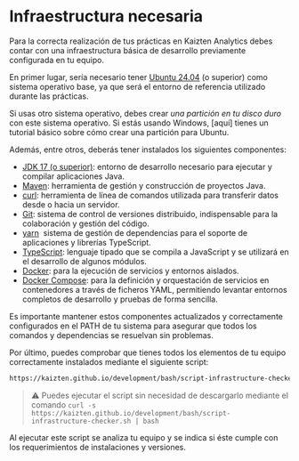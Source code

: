# Infraestructura necesaria

Para la correcta realización de tus prácticas en Kaizten Analytics debes contar con una infraestructura básica de desarrollo previamente configurada en tu equipo.

En primer lugar, sería necesario tener [Ubuntu 24.04](https://ubuntu.com/download/desktop) (o superior) como sistema operativo base, ya que será el entorno de referencia utilizado durante las prácticas. 

Si usas otro sistema operativo, debes crear *una partición en tu disco duro* con este sistema operativo. Si estás usando Windows, [aquí] tienes un tutorial básico sobre cómo crear una partición para Ubuntu.

Además, entre otros, deberás tener instalados los siguientes componentes:

* [JDK 17 (o superior)](https://www.oracle.com/java/technologies/downloads/): entorno de desarrollo necesario para ejecutar y compilar aplicaciones Java.
* [Maven](https://maven.apache.org/download.cgi): herramienta de gestión y construcción de proyectos Java.
* [curl](https://www.cyberciti.biz/faq/how-to-install-curl-command-on-a-ubuntu-linux/): herramienta de línea de comandos utilizada para transferir datos desde o hacia un servidor.
* [Git](https://github.com/git-guides/install-git#debianubuntu): sistema de control de versiones distribuido, indispensable para la colaboración y gestión del código.
* [yarn](https://classic.yarnpkg.com/lang/en/docs/install/#debian-stable)
 sistema de gestión de dependencias para el soporte de aplicaciones y librerías TypeScript.
* [TypeScript](https://www.typescriptlang.org/download/): lenguaje tipado que se compila a JavaScript y se utilizará en el desarrollo de algunos módulos.
* [Docker](https://docs.docker.com/engine/install/ubuntu/): para la ejecución de servicios y entornos aislados.
* [Docker Compose](https://docs.docker.com/compose/install/linux/): para la definición y orquestación de servicios en contenedores a través de ficheros YAML, permitiendo levantar entornos completos de desarrollo y pruebas de forma sencilla.

Es importante mantener estos componentes actualizados y correctamente configurados en el PATH de tu sistema para asegurar que todos los comandos y dependencias se resuelvan sin problemas.

Por último, puedes comprobar que tienes todos los elementos de tu equipo correctamente instalados mediante el siguiente script:

```sh
https://kaizten.github.io/development/bash/script-infrastructure-checker.sh
```

> :warning: Puedes ejecutar el script sin necesidad de descargarlo mediante el comando `curl -s https://kaizten.github.io/development/bash/script-infrastructure-checker.sh | bash`

Al ejecutar este script se analiza tu equipo y se indica si éste cumple con los requerimientos de instalaciones y versiones.